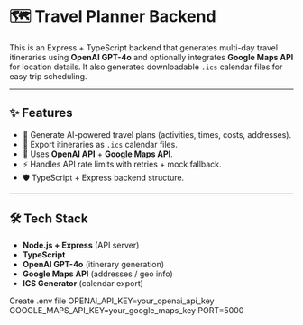 # 🗺️ Travel Planner Backend

This is an Express + TypeScript backend that generates multi-day travel itineraries using **OpenAI GPT-4o** and optionally integrates **Google Maps API** for location details. It also generates downloadable `.ics` calendar files for easy trip scheduling.

---

## ✨ Features
- 📍 Generate AI-powered travel plans (activities, times, costs, addresses).  
- 📅 Export itineraries as `.ics` calendar files.  
- 🔑 Uses **OpenAI API** + **Google Maps API**.  
- ⚡ Handles API rate limits with retries + mock fallback.  
- 🛡️ TypeScript + Express backend structure.  

---

## 🛠️ Tech Stack
- **Node.js + Express** (API server)  
- **TypeScript**  
- **OpenAI GPT-4o** (itinerary generation)  
- **Google Maps API** (addresses / geo info)  
- **ICS Generator** (calendar export)  

Create .env file
OPENAI_API_KEY=your_openai_api_key
GOOGLE_MAPS_API_KEY=your_google_maps_key
PORT=5000

